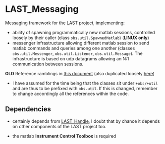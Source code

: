 # LAST_Messaging

Messaging framework for the LAST project, implementing:

+ ability of spawning programmatically new matlab sessions, controlled loosely by their caller (class `obs.util.SpawnedMatlab`) (**LINUX only**)
+ messenger infrastructure allowing different matlab session to send matlab commands and queries among one another (classes
  `obs.util.Messenger`, `obs.util.Listener`, `obs.util.Message`). The infrastructure is based on udp datagrams allowing an N:1
  communication between sessions.

**OLD** Reference ramblings in [this document](https://docs.google.com/document/d/1DjzCIXcocHF7WdJuvAIJ3wisPQ6r0wCh8txn9g9bzto) (also duplicated loosely [here](doc/Messenger_and_Message_classes.md))

+ I have assumed for the time being that the classes sit under `+obs/+util`
  and are thus to be prefixed with `obs.util`. If this is changed, remember to
  change accordingly all the references within the code.

## Dependencies

+ certainly depends from [LAST_Handle](https://github.com/EastEriq/LAST_Handle), I doubt that by chance it depends on other components of the LAST project too.

+ the matlab **Instrument Control Toolbox** is required
